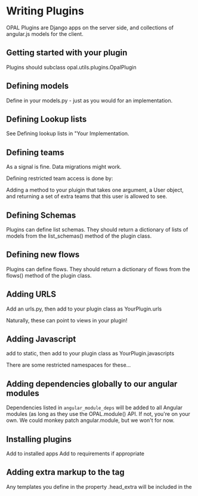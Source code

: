 # Writing Plugins

OPAL Plugins are Django apps on the server side, and collections of angular.js
models for the client. 

## Getting started with your plugin

Plugins should subclass opal.utils.plugins.OpalPlugin

## Defining models

Define in your models.py - just as you would for an implementation.

## Defining Lookup lists

See Defining lookup lists in "Your Implementation.

## Defining teams

As a signal is fine.
Data migrations might work.

Defining restricted team access is done by:

Adding a method to your pluigin that takes one argument, a User object, and returning a set of
extra teams that this user is allowed to see.

## Defining Schemas 

Plugins can define list schemas. They should return a dictionary of lists of models from the
list_schemas() method of the plugin class.

## Defining new flows

Plugins can define flows. They should return a dictionary of flows from the 
flows() method of the plugin class.

## Adding URLS

Add an urls.py, then add to your plugin class as YourPlugin.urls

Naturally, these can point to views in your plugin! 

## Adding Javascript

add to static, then add to your plugin class as YourPlugin.javascripts

There are some restricted namespaces for these...

## Adding dependencies globally to our angular modules

Dependencies listed in `angular_module_deps` will be added to all Angular modules (as long as they
use the OPAL.module() API. If not, you're on your own. We could monkey patch angular.module, but we
won't for now.

## Installing plugins 

Add to installed apps
Add to requirements if appropriate

## Adding extra markup to the <head> tag

Any templates you define in the property .head_extra will be included in the <head>
